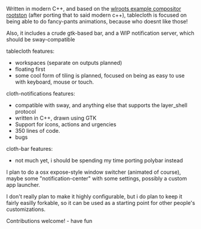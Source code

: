 Written in modern C++, and based on the [wlroots example compositor rootston](https://github.com/swaywm/wlroots/tree/master/rootston) (after porting that to said modern c++), tablecloth is focused on being able to do fancy-pants animations, because who doesnt like those!

Also, it includes a crude gtk-based bar, and a WIP notification server, which should be sway-compatible

tablecloth features:
 - workspaces (separate on outputs planned)
 - floating first
 - some cool form of tiling is planned, focused on being as easy to use with keyboard, mouse or touch.

cloth-notifications features:
 - compatible with sway, and anything else that supports the layer_shell protocol
 - written in C++, drawn using GTK
 - Support for icons, actions and urgencies
 - 350 lines of code.
 - bugs

cloth-bar features:
 - not much yet, i should be spending my time porting polybar instead

I plan to do a osx expose-style window switcher (animated of course), maybe some "notification-center" with some settings, possibly a custom app launcher.

I don't really plan to make it highly configurable, but i do plan to keep it fairly easilly forkable, so it can be used as a starting point for other people's customizations.

Contributions welcome! - have fun
